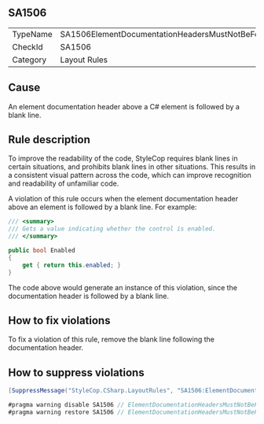 ﻿## SA1506

<table>
<tr>
  <td>TypeName</td>
  <td>SA1506ElementDocumentationHeadersMustNotBeFollowedByBlankLine</td>
</tr>
<tr>
  <td>CheckId</td>
  <td>SA1506</td>
</tr>
<tr>
  <td>Category</td>
  <td>Layout Rules</td>
</tr>
</table>

## Cause

An element documentation header above a C# element is followed by a blank line.

## Rule description

To improve the readability of the code, StyleCop requires blank lines in certain situations, and prohibits blank lines in other situations. This results in a consistent visual pattern across the code, which can improve recognition and readability of unfamiliar code.

A violation of this rule occurs when the element documentation header above an element is followed by a blank line. For example:

```csharp
/// <summary>
/// Gets a value indicating whether the control is enabled.
/// </summary>

public bool Enabled
{
    get { return this.enabled; }
}
```

The code above would generate an instance of this violation, since the documentation header is followed by a blank line.

## How to fix violations

To fix a violation of this rule, remove the blank line following the documentation header.

## How to suppress violations

```csharp
[SuppressMessage("StyleCop.CSharp.LayoutRules", "SA1506:ElementDocumentationHeadersMustNotBeFollowedByBlankLine", Justification = "Reviewed.")]
```

```csharp
#pragma warning disable SA1506 // ElementDocumentationHeadersMustNotBeFollowedByBlankLine
#pragma warning restore SA1506 // ElementDocumentationHeadersMustNotBeFollowedByBlankLine
```
